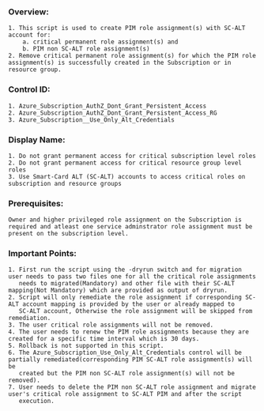 
### Overview:
    1. This script is used to create PIM role assignment(s) with SC-ALT account for:
        a. critical permanent role assignment(s) and 
        b. PIM non SC-ALT role assignment(s) 
    2. Remove critical permanent role assignment(s) for which the PIM role assignment(s) is successfully created in the Subscription or in resource group.

### Control ID:
    1. Azure_Subscription_AuthZ_Dont_Grant_Persistent_Access 
    2. Azure_Subscription_AuthZ_Dont_Grant_Persistent_Access_RG 
    3. Azure_Subscription__Use_Only_Alt_Credentials

### Display Name:
    1. Do not grant permanent access for critical subscription level roles 
    2. Do not grant permanent access for critical resource group level roles 
    3. Use Smart-Card ALT (SC-ALT) accounts to access critical roles on subscription and resource groups

### Prerequisites: 
    Owner and higher privileged role assignment on the Subscription is required and atleast one service adminstrator role assignment must be present on the subscription level.

### Important Points:
    1. First run the script using the -dryrun switch and for migration user needs to pass two files one for all the critical role assignments
       needs to migrated(Mandatory) and other file with their SC-ALT mapping(Not Mandatory) which are provided as output of dryrun.
    2. Script will only remediate the role assignment if corresponding SC-ALT account mapping is provided by the user or already mapped to 
       SC-ALT account, Otherwise the role assignment will be skipped from remediation.
    3. The user critical role assignments will not be removed.
    4. The user needs to renew the PIM role assignments because they are created for a specific time interval which is 30 days.
    5. Rollback is not supported in this script.
    6. The Azure_Subscription_Use_Only_Alt_Credentials control will be partially remediated(corresponding PIM SC-ALT role assignment(s) will be
       created but the PIM non SC-ALT role assignment(s) will not be removed).
    7. User needs to delete the PIM non SC-ALT role assignment and migrate user's critical role assignment to SC-ALT PIM and after the script
       execution.